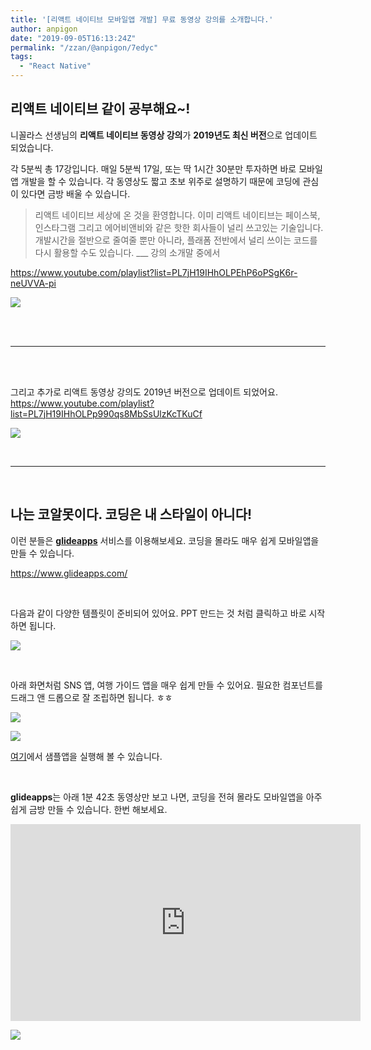 ```yaml
---
title: '[리액트 네이티브 모바일앱 개발] 무료 동영상 강의를 소개합니다.'
author: anpigon
date: "2019-09-05T16:13:24Z"
permalink: "/zzan/@anpigon/7edyc"
tags:
  - "React Native"
---
```


## 리액트 네이티브 같이 공부해요~!

니꼴라스 선생님의 **리액트 네이티브 동영상 강의**가 **2019년도 최신 버전**으로 업데이트 되었습니다. 

각 5분씩 총 17강입니다. 매일 5분씩 17일, 또는 딱 1시간 30분만 투자하면 바로 모바일앱 개발을 할 수 있습니다. 각 동영상도 짧고 초보 위주로 설명하기 때문에 코딩에 관심이 있다면 금방 배울 수 있습니다.

> 리액트 네이티브 세상에 온 것을 환영합니다. 이미 리액트 네이티브는 페이스북, 인스타그램 그리고 에어비앤비와 같은 핫한 회사들이 널리 쓰고있는 기술입니다. 개발시간을 절반으로 줄여줄 뿐만 아니라, 플래폼 전반에서 널리 쓰이는 코드를 다시 활용할 수도 있습니다. 
___ 강의 소개말 중에서

https://www.youtube.com/playlist?list=PL7jH19IHhOLPEhP6oPSgK6r-neUVVA-pi

[![](https://cdn.steemitimages.com/DQmUwt2bQECS8MXatXSpvZ2vpRs921FGWC1JxrcESs6BVPh/www.youtube.com_playlist_list=PL7jH19IHhOLPEhP6oPSgK6r-neUVVA-pi(iPad).png)](https://www.youtube.com/playlist?list=PL7jH19IHhOLPEhP6oPSgK6r-neUVVA-pi)


<br>
<br>

***

<br>
<br>

그리고 추가로 리액트 동영상 강의도 2019년 버전으로 업데이트 되었어요.
https://www.youtube.com/playlist?list=PL7jH19IHhOLPp990qs8MbSsUlzKcTKuCf

[![](https://cdn.steemitimages.com/DQme8SFtpWQrA4wTKrVnfR7rpbJUE5HhgdjJsVgm8TCz9P1/www.youtube.com_playlist_list=PL7jH19IHhOLPp990qs8MbSsUlzKcTKuCf(iPad).png)](https://www.youtube.com/playlist?list=PL7jH19IHhOLPp990qs8MbSsUlzKcTKuCf
)

<br>

***

<br>

## 나는 코알못이다. 코딩은 내 스타일이 아니다!

이런 분들은 [**glideapps**](https://www.glideapps.com/) 서비스를 이용해보세요. 코딩을 몰라도 매우 쉽게 모바일앱을 만들 수 있습니다.

https://www.glideapps.com/

<br>

다음과 같이 다양한 템플릿이 준비되어 있어요. PPT 만드는 것 처럼 클릭하고 바로 시작하면 됩니다.

![](https://cdn.steemitimages.com/DQmcZMuse5AgQgBaMKT1JwgvGwdBb4h1Hb282cJAss5efvE/%E1%84%89%E1%85%B3%E1%84%8F%E1%85%B3%E1%84%85%E1%85%B5%E1%86%AB%E1%84%89%E1%85%A3%E1%86%BA%202019-09-06%20%E1%84%8B%E1%85%A9%E1%84%8C%E1%85%A5%E1%86%AB%2012.52.37.png)

<br>

아래 화면처럼 SNS 앱, 여행 가이드 앱을 매우 쉽게 만들 수 있어요. 필요한 컴포넌트를 드래그 앤 드롭으로 잘 조립하면 됩니다. ㅎㅎ

![](https://cdn.steemitimages.com/DQmS1dZJ3z69mnZR5Qmw6Rj5Ssu3JxrLcURsbk2PjS1hANM/go.glideapps.com_app_finstagram-template(iPad).png)

![](https://cdn.steemitimages.com/DQmeasewEgRNN9sZD9fNmHS9J4xUAjzZj1qAoFMMvuAgVG1/go.glideapps.com_app_finstagram-template(iPad)%20(1).png)

[여기](https://mypeeps.glideapp.io)에서 샘플앱을 실행해 볼 수 있습니다. 

<br>

**glideapps**는 아래 1분 42초 동영상만 보고 나면, 코딩을 전혀 몰라도 모바일앱을  아주 쉽게 금방 만들 수 있습니다. 한번 해보세요.

<iframe width="560" height="315" src="https://www.youtube.com/embed/_MEmyCRBbXM" frameborder="0" allow="accelerometer; autoplay; encrypted-media; gyroscope; picture-in-picture" allowfullscreen></iframe>

<br>

![](https://cdn.steemitimages.com/DQmYTcttU9sf5MN2qDKjYVDhBuajQ1LYerxWi6HiguQUw72/image.png)
